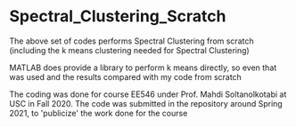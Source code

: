 # Spectral_Clustering_Scratch

The above set of codes performs Spectral Clustering from scratch (including the k means clustering needed for Spectral Clustering)

MATLAB does provide a library to perform k means directly, so even that was used and the results compared with my code from scratch

The coding was done for course EE546 under Prof. Mahdi Soltanolkotabi at USC in Fall 2020. The code was submitted in the repository around Spring 2021, to 'publicize' the work done for the course
